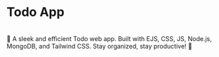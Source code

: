 <h1>Todo App</h1>
<br>
📝 A sleek and efficient Todo web app. Built with EJS, CSS, JS, Node.js, MongoDB, and Tailwind CSS. Stay organized, stay productive! 🚀